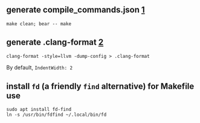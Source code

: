 ## generate compile_commands.json [1]

    make clean; bear -- make

## generate .clang-format [2]

    clang-format -style=llvm -dump-config > .clang-format


By default, `IndentWidth: 2`

## install `fd` (a friendly `find` alternative) for Makefile use

    sudo apt install fd-find
    ln -s /usr/bin/fdfind ~/.local/bin/fd


[1]: https://clangd.llvm.org/installation#compile_commandsjson
[2]: https://clang.llvm.org/docs/ClangFormat.html#standalone-tool
[3]: https://github.com/sharkdp/fd

